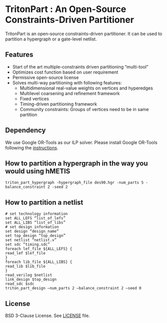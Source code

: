 # TritonPart : An Open-Source Constraints-Driven Partitioner

TritonPart is an open-source constraints-driven partitioner.  It can be used to partition a hypergraph or a gate-level netlist.

## Features
- Start of the art multiple-constraints driven partitioning “multi-tool”
- Optimizes cost function based on user requirement
- Permissive open-source license
- Solves multi-way partitioning with following features:
  - Multidimensional real-value weights on vertices and hyperedges
  - Multilevel coarsening and refinement framework
  - Fixed vertices
  - Timing-driven partitioning framework 
  - Community constraints: Groups of vertices need to be in same partition
  
 
## Dependency
We use Google OR-Tools as our ILP solver.  Please install Google OR-Tools following the [instructions](https://developers.google.com/optimization/install).


## How to partition a hypergraph in the way you would using hMETIS
``` shell
triton_part_hypergraph -hypergraph_file des90.hgr -num_parts 5 -balance_constraint 2 -seed 2
```

## How to partition a netlist
``` shell
# set technology information
set ALL_LEFS “list_of_lefs”
set ALL_LIBS “list_of_libs”
# set design information
set design “design_name”
set top_design “top_design”
set netlist “netlist.v”
set sdc “timing.sdc”
foreach lef_file ${ALL_LEFS} {
read_lef $lef_file
}
foreach lib_file ${ALL_LIBS} {
read_lib $lib_file
}
read_verilog $netlist
link_design $top_design
read_sdc $sdc
triton_part_design –num_parts 2 –balance_constraint 2 –seed 0
```

## License

BSD 3-Clause License. See [LICENSE](../../LICENSE) file.

